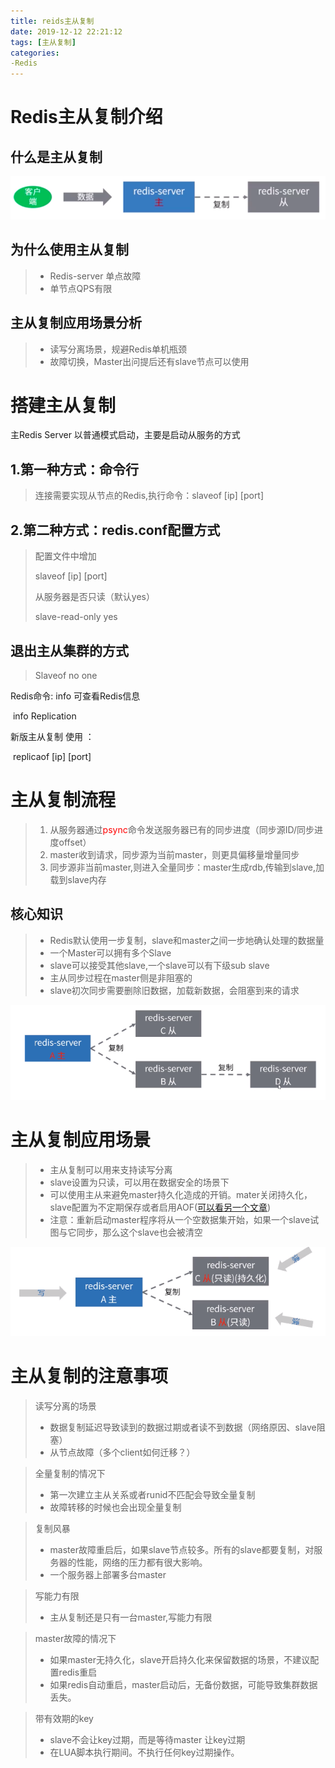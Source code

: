 ```yaml
---
title: reids主从复制
date: 2019-12-12 22:21:12
tags: [主从复制]
categories: 
-Redis
---
```


# Redis主从复制介绍

## 什么是主从复制

<img src="redis主从复制\redis_copy.png"/>



## 为什么使用主从复制

> - Redis-server 单点故障
> - 单节点QPS有限

## 主从复制应用场景分析

> - 读写分离场景，规避Redis单机瓶颈
> - 故障切换，Master出问提后还有slave节点可以使用

# 搭建主从复制

主Redis Server 以普通模式启动，主要是启动从服务的方式

## 1.第一种方式：命令行

> 连接需要实现从节点的Redis,执行命令：slaveof [ip] [port]

## 2.第二种方式：redis.conf配置方式

> 配置文件中增加
>
> slaveof [ip] [port]
>
> 从服务器是否只读（默认yes）
>
> slave-read-only yes

## 退出主从集群的方式

> Slaveof no one

Redis命令: info 可查看Redis信息 

​		info Replication

新版主从复制 使用 ：

​		replicaof [ip] [port]

# 主从复制流程

> 1. 从服务器通过<font color="red">psync</font>命令发送服务器已有的同步进度（同步源ID/同步进度offset）
> 2. master收到请求，同步源为当前master，则更具偏移量增量同步
> 3. 同步源非当前master,则进入全量同步：master生成rdb,传输到slave,加载到slave内存

## 核心知识

>
>
>- Redis默认使用一步复制，slave和master之间一步地确认处理的数据量
>- 一个Master可以拥有多个Slave
>- slave可以接受其他slave,一个slave可以有下级sub slave
>- 主从同步过程在master侧是非阻塞的
>- slave初次同步需要删除旧数据，加载新数据，会阻塞到来的请求

<img src="redis主从复制\redisHexin.png"/>



# 主从复制应用场景

>-   主从复制可以用来支持读写分离
>-   slave设置为只读，可以用在数据安全的场景下
>-   可以使用主从来避免master持久化造成的开销。mater关闭持久化，slave配置为不定期保存或者启用AOF([可以看另一个文章](http://www.baidu.com))
>-   注意：重新启动master程序将从一个空数据集开始，如果一个slave试图与它同步，那么这个slave也会被清空

<img src="redis主从复制\redis2.png"/>

# 主从复制的注意事项

>   读写分离的场景
>
>   -   数据复制延迟导致读到的数据过期或者读不到数据（网络原因、slave阻塞）
>   -   从节点故障（多个client如何迁移？）

>   全量复制的情况下
>
>   -   第一次建立主从关系或者runid不匹配会导致全量复制
>   -   故障转移的时候也会出现全量复制

>   复制风暴
>
>   -   master故障重启后，如果slave节点较多。所有的slave都要复制，对服务器的性能，网络的压力都有很大影响。
>   -   一个服务器上部署多台master

>   写能力有限
>
>   -   主从复制还是只有一台master,写能力有限

>   master故障的情况下
>
>   -   如果master无持久化，slave开启持久化来保留数据的场景，不建议配置redis重启
>   -   如果redis自动重启，master启动后，无备份数据，可能导致集群数据丢失。

>   带有效期的key
>
>   -   slave不会让key过期，而是等待master 让key过期
>   -   在LUA脚本执行期间。不执行任何key过期操作。